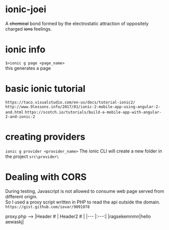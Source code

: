 # ionic-joei
A ~~chemical~~ bond formed by the electrostatic attraction of oppositely charged ~~ions~~ feelings.

# ionic info
`$>ionic g page <page_name>`  
this generates a page

# basic ionic tutorial
`https://taco.visualstudio.com/en-us/docs/tutorial-ionic2/`
`http://www.9lessons.info/2017/01/ionic-2-mobile-app-using-angular-2-and.html`
`https://scotch.io/tutorials/build-a-mobile-app-with-angular-2-and-ionic-2`

# creating providers
`ionic g provider <provider_name>`
The ionic CLI will create a new folder in the project ```src\provider\```   

# Dealing with CORS
During testing, Javascript is not allowed to consume web page served from different origin.  
So I used a proxy script written in PHP to read the api outside the domain.  
``https://gist.github.com/iovar/9091078``

proxy.php -->
|Header # | Header2 # |
|--- |:---:|
|ragsekemnmn|hello aewaskj|